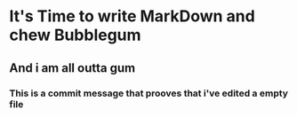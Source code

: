 # It's Time to write MarkDown and chew Bubblegum #
## And i am all outta gum ##

















### This is a commit message that prooves that i've edited a empty file ###
